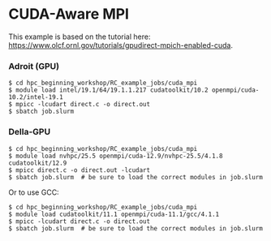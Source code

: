 # CUDA-Aware MPI

This example is based on the tutorial here: <https://www.olcf.ornl.gov/tutorials/gpudirect-mpich-enabled-cuda>.

### Adroit (GPU)

```
$ cd hpc_beginning_workshop/RC_example_jobs/cuda_mpi
$ module load intel/19.1/64/19.1.1.217 cudatoolkit/10.2 openmpi/cuda-10.2/intel-19.1
$ mpicc -lcudart direct.c -o direct.out
$ sbatch job.slurm
```

### Della-GPU

```
$ cd hpc_beginning_workshop/RC_example_jobs/cuda_mpi
$ module load nvhpc/25.5 openmpi/cuda-12.9/nvhpc-25.5/4.1.8 cudatoolkit/12.9
$ mpicc direct.c -o direct.out -lcudart
$ sbatch job.slurm  # be sure to load the correct modules in job.slurm
```

Or to use GCC:

```
$ cd hpc_beginning_workshop/RC_example_jobs/cuda_mpi
$ module load cudatoolkit/11.1 openmpi/cuda-11.1/gcc/4.1.1
$ mpicc -lcudart direct.c -o direct.out
$ sbatch job.slurm  # be sure to load the correct modules in job.slurm
```
